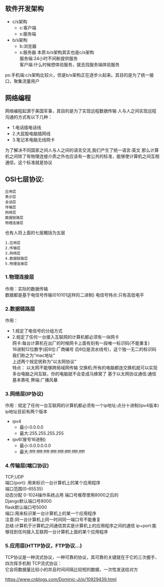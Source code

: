 ## 软件开发架构
* c/s架构
    * c:客户端
    * s:服务端
* b/s架构
    * b:浏览器
    * s:服务器
    本质:b/s架构其实也是c/s架构  
服务端:24小时不间断提供服务  
客户端:什么时候想体验服务，就去找服务端体验服务


ps:手机端:c/s架构比较火，但是b/s架构正在逐步火起来。其目的是为了统一接口，聚集流量用户

## 网络编程
网络编程起源于美国军事，其目的是为了实现远程数据传输
人与人之间实现远程沟通的方式有以下几种：
* 1.电话插电话线
* 2.大屁股电脑插网线
* 3.笔记本电脑无线网卡

为了解决不同国家之间人与人之间的语言交流,我们产生了统一语言:英文
那么计算机之间除了有物理连接介质之外也应该有一套公共的标准，能够使计算机之间互相通信，这个标准就是协议

## OSI七层协议:
    应用层
    表示层
    会话层
    传输层
    网络层
    数据链路层
    物理连接层

也有人将上面的七层概括为五层

    1.应用层
    2.传输层
    3.网络层
    4.数据链路层
    5.物理连接层

### 1.物理连接层
作用：实际的数据传输  
数据都是基于电信号传输(010101这样的二进制)
电信号特点:只有高低电平

### 2.数据链路层
作用：
   * 1.规定了电信号的分组方式
   * 2.规定了任何一台接入互联网的计算机都必须有一块网卡  
网卡:每台计算机在出厂的时候网卡上面有刻有一段唯一标识码(不能重复)  
16进制12位数字(前6位:厂商编号 后6位是流水线号)，这个独一无二的标识码我们称之为"mac地址"  
上述两个规定统称为"以太网协议"  
特点： 
以太网不能够跨局域网传输
交换机:所有的电脑都连交换机就可以实现多台电脑之间互联，你的电脑就不会变成马蜂窝了
基于以太网协议通信:通信基本靠吼
弊端:广播风暴


### 3.网络层(IP协议)
作用：规定了任何一台互联网的计算机都必须有一个ip地址:点分十进制(ipv4版本)  
ip地址目前有两个版本
* ipv4
   * 最小:0.0.0.0
   * 最大:255.255.255.255
* ipv6(冒号16进制)
   * 最小:0.0.0.0.0.0
   * 最大:ffff:ffff:ffff:ffff:ffff:ffff:ffff:ffff

### 4.传输层(端口协议)
TCP,UDP  
端口(port): 用来标识一台计算机上的某个应用程序  
端口范围(0-65535)  
动态分配
0-1024操作系统占用 
端口号推荐使用8000之后的  
Django默认端口号8000  
flask默认端口号5000  
端口:用来标识某一台计算机上的某一个应用程序  
注意:同一台计算机上同一时间同一端口号不能重复  
总结:计算机于计算机之间通信其实是计算机上的应用程序之间的通信
ip+port:能够找到任何接入互联网一台计算机上面的某个应用程序

### 5.应用层(HTTP协议，FTP协议...)
TCP协议是一种流式协议，一种可靠的协议，其可靠的关键就在于它的三次握手、四次挥手机制
TCP流式协议：  
它会将数据量比较小的并且时间间隔比较短的数据，一次性发送给对方


https://www.cnblogs.com/Dominic-Ji/p/10929439.html

